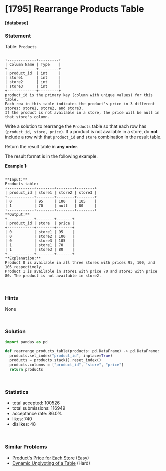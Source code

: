 # [1795] Rearrange Products Table

**[database]**

### Statement

Table: `Products`

```

+-------------+---------+
| Column Name | Type    |
+-------------+---------+
| product_id  | int     |
| store1      | int     |
| store2      | int     |
| store3      | int     |
+-------------+---------+
product_id is the primary key (column with unique values) for this table.
Each row in this table indicates the product's price in 3 different stores: store1, store2, and store3.
If the product is not available in a store, the price will be null in that store's column.

```




Write a solution to rearrange the `Products` table so that each row has `(product_id, store, price)`. If a product is not available in a store, do **not** include a row with that `product_id` and `store` combination in the result table.

Return the result table in **any order**.

The result format is in the following example.


**Example 1:**

```

**Input:** 
Products table:
+------------+--------+--------+--------+
| product_id | store1 | store2 | store3 |
+------------+--------+--------+--------+
| 0          | 95     | 100    | 105    |
| 1          | 70     | null   | 80     |
+------------+--------+--------+--------+
**Output:** 
+------------+--------+-------+
| product_id | store  | price |
+------------+--------+-------+
| 0          | store1 | 95    |
| 0          | store2 | 100   |
| 0          | store3 | 105   |
| 1          | store1 | 70    |
| 1          | store3 | 80    |
+------------+--------+-------+
**Explanation:** 
Product 0 is available in all three stores with prices 95, 100, and 105 respectively.
Product 1 is available in store1 with price 70 and store3 with price 80. The product is not available in store2.

```


<br />

### Hints

None

<br />

### Solution

```py
import pandas as pd

def rearrange_products_table(products: pd.DataFrame) -> pd.DataFrame:
  products.set_index("product_id", inplace=True)
  products = products.stack().reset_index()
  products.columns = ["product_id", "store", "price"]
  return products
```

<br />

### Statistics

- total accepted: 100526
- total submissions: 116949
- acceptance rate: 86.0%
- likes: 740
- dislikes: 48

<br />

### Similar Problems

- [Product's Price for Each Store](https://leetcode.com/problems/products-price-for-each-store) (Easy)
- [Dynamic Unpivoting of a Table](https://leetcode.com/problems/dynamic-unpivoting-of-a-table) (Hard)
